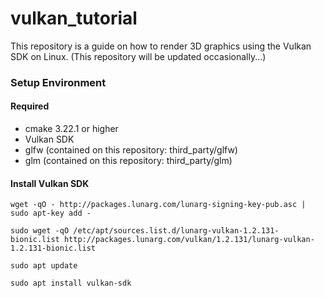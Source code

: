 # vulkan_tutorial

This repository is a guide on how to render 3D graphics using the Vulkan SDK on Linux. (This repository will be updated occasionally...)

### Setup Environment
#### Required
- cmake 3.22.1 or higher
- Vulkan SDK
- glfw (contained on this repository: third_party/glfw)
- glm (contained on this repository: third_party/glm)

#### Install Vulkan SDK
~~~
wget -qO - http://packages.lunarg.com/lunarg-signing-key-pub.asc | sudo apt-key add -

sudo wget -qO /etc/apt/sources.list.d/lunarg-vulkan-1.2.131-bionic.list http://packages.lunarg.com/vulkan/1.2.131/lunarg-vulkan-1.2.131-bionic.list

sudo apt update

sudo apt install vulkan-sdk
~~~

